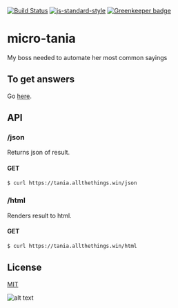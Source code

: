 [![Build Status](https://travis-ci.org/zrrrzzt/micro-tania.svg?branch=master)](https://travis-ci.org/zrrrzzt/micro-tania)
[![js-standard-style](https://img.shields.io/badge/code%20style-standard-brightgreen.svg?style=flat)](https://github.com/feross/standard)
[![Greenkeeper badge](https://badges.greenkeeper.io/zrrrzzt/micro-tania.svg)](https://greenkeeper.io/)

# micro-tania

My boss needed to automate her most common sayings

## To get answers

Go [here](https://tania.allthethings.win/html).


## API

### **/json**

Returns json of result.

#### GET

```bash
$ curl https://tania.allthethings.win/json
```

### **/html**

Renders result to html. 

#### GET

```bash
$ curl https://tania.allthethings.win/html
```

## License

[MIT](LICENSE)

![alt text](https://robots.kebabstudios.party/micro-tania.png "Robohash image of micro-tania")
